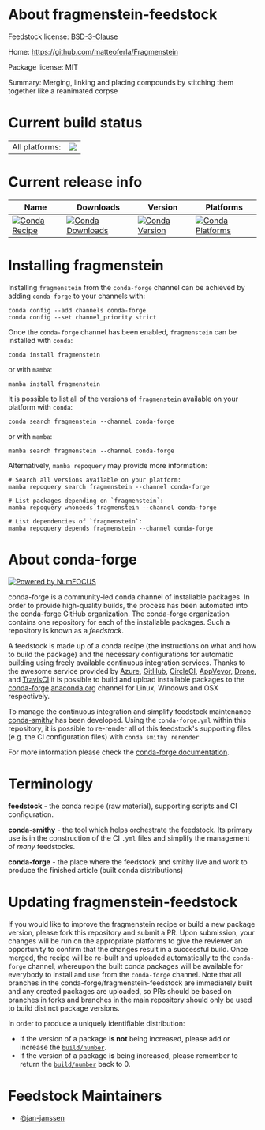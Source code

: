 About fragmenstein-feedstock
============================

Feedstock license: [BSD-3-Clause](https://github.com/conda-forge/fragmenstein-feedstock/blob/main/LICENSE.txt)

Home: https://github.com/matteoferla/Fragmenstein

Package license: MIT

Summary: Merging, linking and placing compounds by stitching them together like a reanimated corpse

Current build status
====================


<table><tr><td>All platforms:</td>
    <td>
      <a href="https://dev.azure.com/conda-forge/feedstock-builds/_build/latest?definitionId=21881&branchName=main">
        <img src="https://dev.azure.com/conda-forge/feedstock-builds/_apis/build/status/fragmenstein-feedstock?branchName=main">
      </a>
    </td>
  </tr>
</table>

Current release info
====================

| Name | Downloads | Version | Platforms |
| --- | --- | --- | --- |
| [![Conda Recipe](https://img.shields.io/badge/recipe-fragmenstein-green.svg)](https://anaconda.org/conda-forge/fragmenstein) | [![Conda Downloads](https://img.shields.io/conda/dn/conda-forge/fragmenstein.svg)](https://anaconda.org/conda-forge/fragmenstein) | [![Conda Version](https://img.shields.io/conda/vn/conda-forge/fragmenstein.svg)](https://anaconda.org/conda-forge/fragmenstein) | [![Conda Platforms](https://img.shields.io/conda/pn/conda-forge/fragmenstein.svg)](https://anaconda.org/conda-forge/fragmenstein) |

Installing fragmenstein
=======================

Installing `fragmenstein` from the `conda-forge` channel can be achieved by adding `conda-forge` to your channels with:

```
conda config --add channels conda-forge
conda config --set channel_priority strict
```

Once the `conda-forge` channel has been enabled, `fragmenstein` can be installed with `conda`:

```
conda install fragmenstein
```

or with `mamba`:

```
mamba install fragmenstein
```

It is possible to list all of the versions of `fragmenstein` available on your platform with `conda`:

```
conda search fragmenstein --channel conda-forge
```

or with `mamba`:

```
mamba search fragmenstein --channel conda-forge
```

Alternatively, `mamba repoquery` may provide more information:

```
# Search all versions available on your platform:
mamba repoquery search fragmenstein --channel conda-forge

# List packages depending on `fragmenstein`:
mamba repoquery whoneeds fragmenstein --channel conda-forge

# List dependencies of `fragmenstein`:
mamba repoquery depends fragmenstein --channel conda-forge
```


About conda-forge
=================

[![Powered by
NumFOCUS](https://img.shields.io/badge/powered%20by-NumFOCUS-orange.svg?style=flat&colorA=E1523D&colorB=007D8A)](https://numfocus.org)

conda-forge is a community-led conda channel of installable packages.
In order to provide high-quality builds, the process has been automated into the
conda-forge GitHub organization. The conda-forge organization contains one repository
for each of the installable packages. Such a repository is known as a *feedstock*.

A feedstock is made up of a conda recipe (the instructions on what and how to build
the package) and the necessary configurations for automatic building using freely
available continuous integration services. Thanks to the awesome service provided by
[Azure](https://azure.microsoft.com/en-us/services/devops/), [GitHub](https://github.com/),
[CircleCI](https://circleci.com/), [AppVeyor](https://www.appveyor.com/),
[Drone](https://cloud.drone.io/welcome), and [TravisCI](https://travis-ci.com/)
it is possible to build and upload installable packages to the
[conda-forge](https://anaconda.org/conda-forge) [anaconda.org](https://anaconda.org/)
channel for Linux, Windows and OSX respectively.

To manage the continuous integration and simplify feedstock maintenance
[conda-smithy](https://github.com/conda-forge/conda-smithy) has been developed.
Using the ``conda-forge.yml`` within this repository, it is possible to re-render all of
this feedstock's supporting files (e.g. the CI configuration files) with ``conda smithy rerender``.

For more information please check the [conda-forge documentation](https://conda-forge.org/docs/).

Terminology
===========

**feedstock** - the conda recipe (raw material), supporting scripts and CI configuration.

**conda-smithy** - the tool which helps orchestrate the feedstock.
                   Its primary use is in the construction of the CI ``.yml`` files
                   and simplify the management of *many* feedstocks.

**conda-forge** - the place where the feedstock and smithy live and work to
                  produce the finished article (built conda distributions)


Updating fragmenstein-feedstock
===============================

If you would like to improve the fragmenstein recipe or build a new
package version, please fork this repository and submit a PR. Upon submission,
your changes will be run on the appropriate platforms to give the reviewer an
opportunity to confirm that the changes result in a successful build. Once
merged, the recipe will be re-built and uploaded automatically to the
`conda-forge` channel, whereupon the built conda packages will be available for
everybody to install and use from the `conda-forge` channel.
Note that all branches in the conda-forge/fragmenstein-feedstock are
immediately built and any created packages are uploaded, so PRs should be based
on branches in forks and branches in the main repository should only be used to
build distinct package versions.

In order to produce a uniquely identifiable distribution:
 * If the version of a package **is not** being increased, please add or increase
   the [``build/number``](https://docs.conda.io/projects/conda-build/en/latest/resources/define-metadata.html#build-number-and-string).
 * If the version of a package **is** being increased, please remember to return
   the [``build/number``](https://docs.conda.io/projects/conda-build/en/latest/resources/define-metadata.html#build-number-and-string)
   back to 0.

Feedstock Maintainers
=====================

* [@jan-janssen](https://github.com/jan-janssen/)

